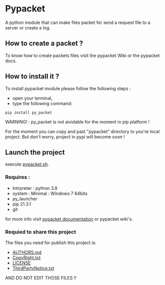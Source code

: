 # Pypacket 

A python module that can make files packet for send a request file to a server or create a log.

## How to create a packet ?

To know how to create packets files visit the pypacket Wiki or the pypacket docs.

## How to install it ?

To install pypacket module please follow the following steps :
- open your terminal,
- type the following command:
```
pip install py_packet
```
WARNING! : py_packet is not aividable for the moment in pip platform !

For the moment you can copy and past "pypacket" directory to you're local project. But don't worry, project in pypi will become soon !

## Launch the project

execute <a href="pypacket.sh">pypacket.sh</a>.

### Requires :

- Intrpreter : python 3.8
- system : Minimal : Windows 7 64bits
- py_launcher
- pip 21.3.1
- git

for more info visit <a href="https://bit.ly/3CGB08g">pypacket documentation</a> or pypacket wiki's.

### Requied to share this project

The files you need for publish this project is:
- <a href="AUTHORS.md">AUTHORS.md</a>
- <a href="CopyRight.txt">CopyRight.txt</a>
- <a href="LICENSE">LICENSE</a>
- <a href="ThirdPartyNotice.txt">ThirdPartyNotice.txt</a>

AND DO NOT EDIT THOSE FILES !!
